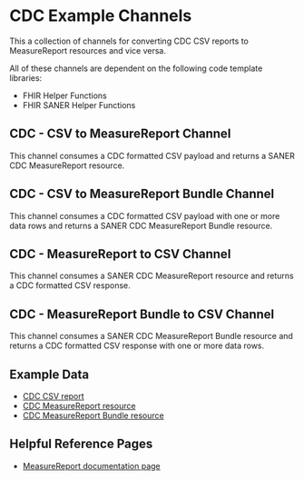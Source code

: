 # CDC Example Channels

This a collection of channels for converting CDC CSV reports to MeasureReport resources and vice versa.

All of these channels are dependent on the following code template libraries:

- FHIR Helper Functions
- FHIR SANER Helper Functions

## CDC - CSV to MeasureReport Channel

This channel consumes a CDC formatted CSV payload and returns a SANER CDC MeasureReport resource.

## CDC - CSV to MeasureReport Bundle Channel

This channel consumes a CDC formatted CSV payload with one or more data rows and returns a SANER CDC MeasureReport Bundle resource.

## CDC - MeasureReport to CSV Channel

This channel consumes a SANER CDC MeasureReport resource and returns a CDC formatted CSV response.

## CDC - MeasureReport Bundle to CSV Channel

This channel consumes a SANER CDC MeasureReport Bundle resource and returns a CDC formatted CSV response with one or more data rows.

## Example Data

- [CDC CSV report](../../resources/cdc.csv)
- [CDC MeasureReport resource](../../resources/cdc-measure-report.json)
- [CDC MeasureReport Bundle resource](../../resources/cdc-measure-report-bundle.json)

## Helpful Reference Pages

- [MeasureReport documentation page](https://www.hl7.org/fhir/measurereport.html)
